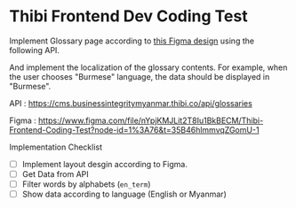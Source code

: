 # Thibi Frontend Dev Coding Test

Implement Glossary page according to [this Figma design](https://www.figma.com/file/nYpjKMJLit2T8Iu1BkBECM/Thibi-Frontend-Coding-Test?node-id=1%3A76&t=35B46hlmmvqZGomU-1) using the following API.

And implement the localization of the glossary contents. For example, when the user chooses "Burmese" language, the data should  be displayed in "Burmese".

API : https://cms.businessintegritymyanmar.thibi.co/api/glossaries

Figma : 
https://www.figma.com/file/nYpjKMJLit2T8Iu1BkBECM/Thibi-Frontend-Coding-Test?node-id=1%3A76&t=35B46hlmmvqZGomU-1 


Implementation Checklist 

- [ ] Implement layout desgin according to Figma.
- [ ] Get Data from API
- [ ] Filter words by alphabets (`en_term`)
- [ ] Show data according to language (English or Myanmar) 
